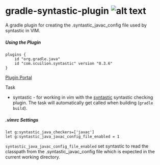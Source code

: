 # gradle-syntastic-plugin ![alt text](https://travis-ci.org/Scuilion/gradle-syntastic-plugin.svg?branch=master)

A gradle plugin for creating the .syntastic_javac_config file used by syntastic in VIM.

##### Using the Plugin
```
plugins {
    id "org.gradle.java"
    id "com.scuilion.syntastic" version "0.3.6"
}
```

[Plugin Portal](https://plugins.gradle.org/plugin/com.scuilion.syntastic)

Task
* syntastic - for working in vim with the [syntastic](https://github.com/scrooloose/syntastic) syntastic checking plugin. The task will automatically get called when building (`gradle build`).

##### .vimrc Settings

```
let g:syntastic_java_checkers=['javac']
let g:syntastic_java_javac_config_file_enabled = 1
```

`syntastic_java_javac_config_file_enabled` set syntastic to read the classpath from the .syntastic_javac_config file which is expected in the current working directory.
